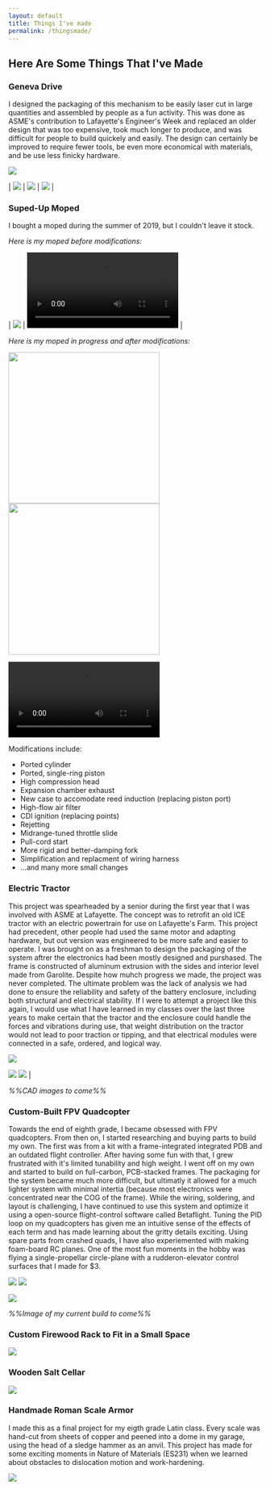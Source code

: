 ```yaml
---
layout: default
title: Things I've made
permalink: /thingsmade/
---
```

## Here Are Some Things That I've Made

### Geneva Drive

I designed the packaging of this mechanism to be easily laser cut in large quantities and assembled by people as a fun activity. This was done as ASME's contribution to Lafayette's Engineer's Week and replaced an older design that was too expensive, took much longer to produce, and was difficult for people to build quickely and easily. The design can certainly be improved to require fewer tools, be even more economical with materials, and be use less finicky hardware.

<img style="max-width: 500px; height: auto; " src="https://r3dotstone.github.io/portfolio/media/genevaIso.png" >

| <img style="max-width: 200px; height: auto; " src="https://r3dotstone.github.io/portfolio/media/genevaFront.png" > | <img style="max-width: 200px; height: auto; " src="https://r3dotstone.github.io/portfolio/media/genevaSec1.png" > | <img style="max-width: 200px; height: auto; " src="https://r3dotstone.github.io/portfolio/media/genevaSec2.png" > |

### Suped-Up Moped

I bought a moped during the summer of 2019, but I couldn't leave it stock.

_Here is my moped before modifications:_

| <img style="max-width: 500px; height: auto; " src="https://r3dotstone.github.io/portfolio/media/Moped/mopedBefore.jpg" > | <video style="max-height: 300px; width: auto;" controls >
    <source src="https://r3dotstone.github.io/portfolio/media/Moped/mopedBefore_CUT.mp4" type="video/mp4">
    Your browser does not support the video tag.
</video> |

_Here is my moped in progress and after modifications:_

<img style="max-width: auto; height: 300px; " src="https://r3dotstone.github.io/portfolio/media/Moped/mopedMotor1.jpg" > <img style="max-width: auto; height: 300px; " src="https://r3dotstone.github.io/portfolio/media/Moped/mopedMods1.jpg" > 

<video style="max-height: 300px; width: auto;" controls>
    <source src="https://r3dotstone.github.io/portfolio/media/Moped/mopedAfter.mp4" type="video/mp4">
    Your browser does not support the video tag.
</video> 

Modifications include:
- Ported cylinder
- Ported, single-ring piston
- High compression head
- Expansion chamber exhaust
- New case to accomodate reed induction (replacing piston port)
- High-flow air filter
- CDI ignition (replacing points)
- Rejetting
- Midrange-tuned throttle slide
- Pull-cord start
- More rigid and better-damping fork
- Simplification and replacment of wiring harness
- ...and many more small changes

### Electric Tractor

This project was spearheaded by a senior during the first year that I was involved with ASME at Lafayette. The concept was to retrofit an old ICE tractor with an electric powertrain for use on Lafayette's Farm. This project had precedent, other people had used the same motor and adapting hardware, but out version was engineered to be more safe and easier to operate. I was brought on as a freshman to design the packaging of the system aftrer the electronics had been mostly designed and purshased. The frame is constructed of aluminum extrusion with the sides and interior level made from Garolite. Despite how muhch progress we made, the project was never completed. The ultimate problem was the lack of analysis we had done to ensure the reliability and safety of the battery enclosure, including both structural and electrical stability. If I were to attempt a project like this again, I would use what I have learned in my classes over the last three years to make certain that the tractor and the enclosure could handle the forces and vibrations during use, that weight distribution on the tractor would not lead to poor traction or tipping, and that electrical modules were connected in a safe, ordered, and logical way.

<img style="max-width: 500px; height: auto; " src="https://r3dotstone.github.io/portfolio/media/Tractor/tractor1.jpg" >

<img style="max-width: 500px; height: auto; " src="https://r3dotstone.github.io/portfolio/media/Tractor/tractorBox1.jpg" > <img style="max-width: 500px; height: auto; " src="https://r3dotstone.github.io/portfolio/media/Tractor/tractorCockpit2.jpg" > |

_%%CAD images to come%%_

### Custom-Built FPV Quadcopter

Towards the end of eighth grade, I became obsessed with FPV quadcopters. From then on, I started researching and buying parts to build my own. The first was from a kit with a frame-integrated integrated PDB and an outdated flight controller. After having some fun with that, I grew frustrated with it's limited tunability and high weight. I went off on my own and started to build on full-carbon, PCB-stacked frames. The packaging for the system became much more difficult, but ultimatly it allowed for a much lighter system with minimal intertia (because most electronics were concentrated near the COG of the frame). While the wiring, soldering, and layout is challenging, I have continued to use this system and optimize it using a open-source flight-control software called Betaflight. Tuning the PID loop on my quadcopters has given me an intuitive sense of the effects of each term and has made learning about the gritty details exciting. Using spare parts from crashed quads, I have also experiemented with making foam-board RC planes. One of the most fun moments in the hobby was flying a single-propellar circle-plane with a rudderon-elevator control surfaces that I made for $3.

<img style="max-width: 500px; height: auto; " src="https://r3dotstone.github.io/portfolio/media/Drone/drone.jpg" > <img style="max-width: 500px; height: auto; " src="https://r3dotstone.github.io/portfolio/media/Drone/drone2.jpg" >

<img style="max-width: 500px; height: auto; " src="https://r3dotstone.github.io/portfolio/media/Drone/plane.jpg" >

_%%Image of my current build to come%%_

### Custom Firewood Rack to Fit in a Small Space

<img style="max-width: 500px; height: auto; " src="https://r3dotstone.github.io/portfolio/media/rack.jpg" >

### Wooden Salt Cellar

<img style="max-width: 500px; height: auto; " src="https://r3dotstone.github.io/portfolio/media/box.jpg" >

### Handmade Roman Scale Armor

I made this as a final project for my eigth grade Latin class. Every scale was hand-cut from sheets of copper and peened into a dome in my garage, using the head of a sledge hammer as an anvil. This project has made for some exciting moments in Nature of Materials (ES231) when we learned about obstacles to dislocation motion and work-hardening.

<img style="max-width: 500px; height: auto; " src="https://r3dotstone.github.io/portfolio/media/armor.jpg" >